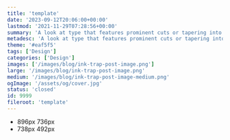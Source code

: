 ```yaml
---
title: 'template'
date: '2023-09-12T20:06:00+00:00'
lastmod: '2021-11-29T07:28:56+00:00'
summary: 'A look at type that features prominent cuts or tapering into the type and a variety of recommendations you can use in your designs.'
metadesc: 'A look at type that features prominent cuts or tapering into the type and a variety of recommendations you can use in your designs.'
theme: '#eaf5f5'
tags: ['Design']
categories: ['Design']
images: ['/images/blog/ink-trap-post-image.png']
large: '/images/blog/ink-trap-post-image.png'
medium: '/images/blog/ink-trap-post-image-medium.png'
ogImage: '/assets/og/cover.jpg'
status: 'closed'
id: 9999
fileroot: 'template'
---
```


- 896px 736px
- 738px 492px
